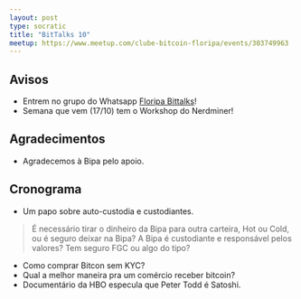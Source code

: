 ```yaml
---
layout: post
type: socratic
title: "BitTalks 10"
meetup: https://www.meetup.com/clube-bitcoin-floripa/events/303749963
---
```


## Avisos

- Entrem no grupo do Whatsapp [Floripa Bittalks](https://chat.whatsapp.com/EvI2yV0atAF4ccSOXJxJF1)!
- Semana que vem (17/10) tem o Workshop do Nerdminer!

## Agradecimentos

- Agradecemos à Bipa pelo apoio.

## Cronograma

- Um papo sobre auto-custodia e custodiantes.
> É necessário tirar o dinheiro da Bipa para outra carteira, Hot ou Cold, ou é seguro deixar na Bipa? A Bipa é custodiante e responsável pelos valores? Tem seguro FGC ou algo do tipo?
- Como comprar Bitcon sem KYC?
- Qual a melhor maneira pra um comércio receber bitcoin?
- Documentário da HBO especula que Peter Todd é Satoshi.

